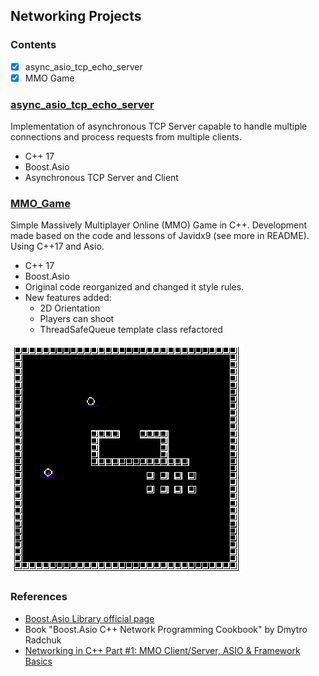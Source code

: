 ## Networking Projects
### Contents
 - [x] async_asio_tcp_echo_server
 - [x] MMO Game

### [async_asio_tcp_echo_server](https://github.com/rafaelbarretorb/networking_projects/tree/main/async_asio_tcp_echo_server)
Implementation of asynchronous TCP Server capable to handle multiple connections and process requests from multiple clients.
- C++ 17
- Boost.Asio
- Asynchronous TCP Server and Client

### [MMO_Game](https://github.com/rafaelbarretorb/networking_projects/tree/main/MMO_Game)
Simple Massively Multiplayer Online (MMO) Game in C++. Development made based on the code and lessons of Javidx9 (see more in README). Using C++17 and Asio.
- C++ 17
- Boost.Asio
- Original code reorganized and changed it style rules.
- New features added:
  - 2D Orientation
  - Players can shoot
  - ThreadSafeQueue template class refactored

![game](MMO_Game/images/print_screen.png)

### References

 - [Boost.Asio Library official page](https://www.boost.org/doc/libs/1_78_0/doc/html/boost_asio.html)
 - Book "Boost.Asio C++ Network Programming Cookbook" by Dmytro Radchuk
 - [Networking in C++ Part #1: MMO Client/Server, ASIO & Framework Basics](http://youtube.com/javidx9)
